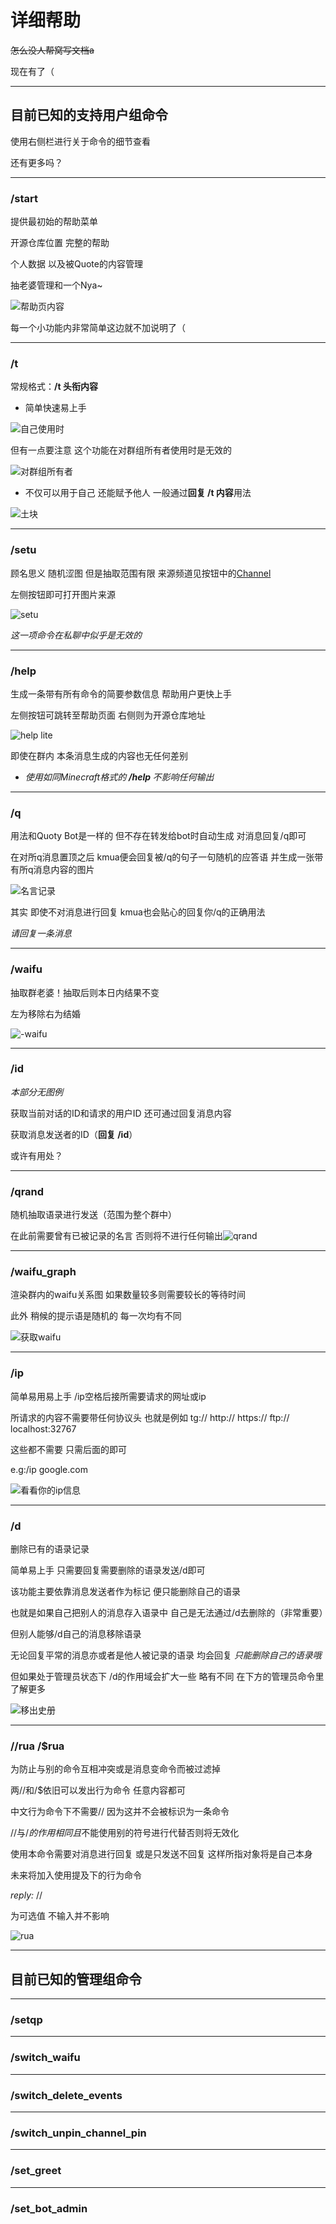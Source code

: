 # 详细帮助

~~怎么没人帮窝写文档a~~

现在有了（

---

## 目前已知的支持用户组命令

使用右侧栏进行关于命令的细节查看

还有更多吗？

----

### /start

提供最初始的帮助菜单

开源仓库位置 完整的帮助

个人数据 以及被Quote的内容管理

抽老婆管理和一个Nya~

![帮助页内容](./images/-help.jpg)

每一个小功能内非常简单这边就不加说明了（

---

### /t

常规格式：**/t 头衔内容**

* 简单快速易上手

![自己使用时](./images/-t_myself.jpg)

但有一点要注意 这个功能在对群组所有者使用时是无效的

![对群组所有者](./images/-t_admin.jpg)

* 不仅可以用于自己 还能赋予他人 一般通过**回复 /t 内容**用法

![土块](./images/-t_2other.jpg)

---

### /setu

顾名思义 随机涩图 但是抽取范围有限 来源频道见按钮中的[Channel](https://t.me/manyacg)

左侧按钮即可打开图片来源

![setu](./images/-setu.jpg)

*这一项命令在私聊中似乎是无效的*

---

### /help 

生成一条带有所有命令的简要参数信息 帮助用户更快上手

左侧按钮可跳转至帮助页面 右侧则为开源仓库地址

![help lite](./images/-help_lite.jpg)

即使在群内 本条消息生成的内容也无任何差别

* *使用如同Minecraft格式的 **/help <number>** 不影响任何输出*

---

### /q

用法和Quoty Bot是一样的 但不存在转发给bot时自动生成 对消息回复/q即可

在对所q消息置顶之后 kmua便会回复被/q的句子一句随机的应答语 并生成一张带有所q消息内容的图片

![名言记录](./images/-q.jpg)

其实 即使不对消息进行回复 kmua也会贴心的回复你/q的正确用法

*请回复一条消息*

---

### /waifu

抽取群老婆！抽取后则本日内结果不变

左为移除右为结婚

![-waifu](./images/-waifu.jpg)

---

### /id

*本部分无图例*

获取当前对话的ID和请求的用户ID 还可通过回复消息内容

获取消息发送者的ID（**回复 /id**）

或许有用处？

---

### /qrand

随机抽取语录进行发送（范围为整个群中）

在此前需要曾有已被记录的名言 否则将不进行任何输出![qrand](./images/qrand.png)

---

### /waifu_graph

渲染群内的waifu关系图 如果数量较多则需要较长的等待时间

此外 稍候的提示语是随机的 每一次均有不同

![获取waifu](./images/waifu_graph.png)

---

### /ip

简单易用易上手 /ip空格后接所需要请求的网址或ip

所请求的内容不需要带任何协议头 也就是例如 tg:// http:// https:// ftp:// localhost:32767

这些都不需要 只需后面的即可

e.g:/ip google.com

![看看你的ip信息](./images/ip.png)

---

### /d

删除已有的语录记录

简单易上手 只需要回复需要删除的语录发送/d即可

该功能主要依靠消息发送者作为标记 便只能删除自己的语录

也就是如果自己把别人的消息存入语录中 自己是无法通过/d去删除的（非常重要）

但别人能够/d自己的消息移除语录

无论回复平常的消息亦或者是他人被记录的语录 均会回复 *只能删除自己的语录哦*

但如果处于管理员状态下 /d的作用域会扩大一些 略有不同 在下方的管理员命令里了解更多

![移出史册](./images/-d.png)

---

### //rua   /$rua

为防止与别的命令互相冲突或是消息变命令而被过滤掉 

两//和/$依旧可以发出行为命令 任意内容都可

中文行为命令下不需要// 因为这并不会被标识为一条命令

//与/$的作用相同 且$不能使用别的符号进行代替否则将无效化

使用本命令需要对消息进行回复 或是只发送不回复 这样所指对象将是自己本身

未来将加入使用提及下的行为命令

*reply:* //<action> <addition>

<addition>为可选值 不输入并不影响

![rua](./images/action.png)

---

## 目前已知的管理组命令

---

### /setqp

---

### /switch_waifu

---

### /switch_delete_events

---

### /switch_unpin_channel_pin

---

### /set_greet

---

### /set_bot_admin

